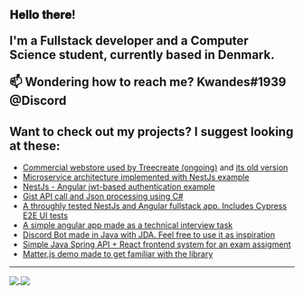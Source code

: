 <h2> 𝐇𝐞𝐥𝐥𝐨 𝐭𝐡𝐞𝐫𝐞!
  
I'm a Fullstack developer and a Computer Science student, currently based in Denmark.

📫 Wondering how to reach me? **Kwandes#1939 @Discord**

## Want to check out my projects? I suggest looking at these:
- [Commercial webstore used by Treecreate (ongoing)](https://github.com/treecreate/webstore) and [its old version](https://github.com/Kwandes/treecreate)
- [Microservice architecture implemented with NestJs example](https://github.com/Kwandes/nestjs-microservices)
- [NestJs - Angular jwt-based authentication example](https://github.com/Kwandes/nestjs-angular-authentication-demo)
- [Gist API call and Json processing using C#](https://github.com/Kwandes/TheKings)
- [A throughly tested NestJs and Angular fullstack app. Includes Cypress E2E  UI tests](https://github.com/Kwandes/teststore)
- [A simple angular app made as a technical interview task](https://github.com/Kwandes/angular-demo)
- [Discord Bot made in Java with JDA. Feel free to use it as inspiration](https://github.com/Kwandes/BobTheDiscordBot)
- [Simple Java Spring API + React frontend system for an exam assigment](https://github.com/Kwandes/sonito)
- [Matter.js demo made to get familiar with the library](https://github.com/Kwandes/physicicle)

----
<a href="https://github.com/anuraghazra/github-readme-stats">
  <img align="center" src="https://github-readme-stats.vercel.app/api?username=kwandes&show_icons=true&theme=radical&include_all_commits=true&count_private=true&hide_border=true&custom_title=My%20github%20stats" />
</a>
<a href="https://github.com/anuraghazra/github-readme-stats">
  <img align="center" src="https://github-readme-stats.vercel.app/api/top-langs/?username=kwandes&layout=compact&theme=radical&langs_count=8&hide_border=true" />
</a>

